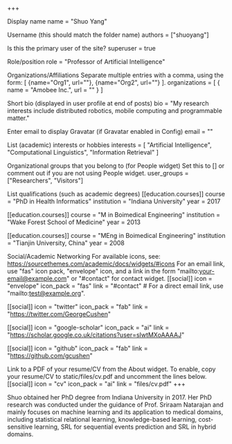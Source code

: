 +++

Display name
name = "Shuo Yang"

Username (this should match the folder name)
authors = ["shuoyang"]

Is this the primary user of the site?
superuser = true

Role/position
role = "Professor of Artificial Intelligence"

Organizations/Affiliations
Separate multiple entries with a comma, using the form: [ {name="Org1", url=""}, {name="Org2", url=""} ].
organizations = [ { name = "Amobee Inc.", url = "" } ]

Short bio (displayed in user profile at end of posts)
bio = "My research interests include distributed robotics, mobile computing and programmable matter."

Enter email to display Gravatar (if Gravatar enabled in Config)
email = ""

List (academic) interests or hobbies
interests = [ "Artificial Intelligence", "Computational Linguistics", "Information Retrieval" ]

Organizational groups that you belong to (for People widget)
Set this to [] or comment out if you are not using People widget.
user_groups = ["Researchers", "Visitors"]

List qualifications (such as academic degrees)
[[education.courses]] course = "PhD in Health Informatics" institution = "Indiana University" year = 2017

[[education.courses]] course = "M in Boimedical Engineering" institution = "Wake Forest School of Medicine" year = 2013

[[education.courses]] course = "MEng in Boimedical Engineering" institution = "Tianjin University, China" year = 2008

Social/Academic Networking
For available icons, see: https://sourcethemes.com/academic/docs/widgets/#icons
For an email link, use "fas" icon pack, "envelope" icon, and a link in the
form "mailto:your-email@example.com" or "#contact" for contact widget.
[[social]] icon = "envelope" icon_pack = "fas" link = "#contact" # For a direct email link, use "mailto:test@example.org".

[[social]] icon = "twitter" icon_pack = "fab" link = "https://twitter.com/GeorgeCushen"

[[social]] icon = "google-scholar" icon_pack = "ai" link = "https://scholar.google.co.uk/citations?user=sIwtMXoAAAAJ"

[[social]] icon = "github" icon_pack = "fab" link = "https://github.com/gcushen"

Link to a PDF of your resume/CV from the About widget.
To enable, copy your resume/CV to static/files/cv.pdf and uncomment the lines below.
[[social]]
icon = "cv"
icon_pack = "ai"
link = "files/cv.pdf"
+++

Shuo obtained her PhD degree from Indiana University in 2017. Her PhD research was conducted under the guidance of Prof. Sriraam Natarajan and mainly focuses on machine learning and its application to medical domains, including statistical relational learning, knowledge-based learning, cost-sensitive learning, SRL for sequential events prediction and SRL in hybrid domains.

